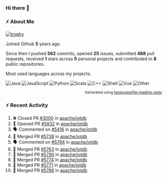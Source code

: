 ### Hi there 👋

### :zap: About Me

[![trophy](https://github-profile-trophy.vercel.app/?username=HTHou&theme=onedark)](https://github.com/ryo-ma/github-profile-trophy)
   
Joined Github **5** years ago.

Since then I pushed **562** commits, opened **25** issues, submitted **488** pull requests, received **1** stars across **5** personal projects and contributed to **8** public repositories.

Most used languages across my projects:

![Java](https://img.shields.io/static/v1?style=flat-square&label=%E2%A0%80&color=555&labelColor=%23b07219&message=Java%EF%B8%B194.4%25)
![JavaScript](https://img.shields.io/static/v1?style=flat-square&label=%E2%A0%80&color=555&labelColor=%23f1e05a&message=JavaScript%EF%B8%B11.4%25)
![Python](https://img.shields.io/static/v1?style=flat-square&label=%E2%A0%80&color=555&labelColor=%233572A5&message=Python%EF%B8%B10.7%25)
![Scala](https://img.shields.io/static/v1?style=flat-square&label=%E2%A0%80&color=555&labelColor=%23c22d40&message=Scala%EF%B8%B10.6%25)
![C++](https://img.shields.io/static/v1?style=flat-square&label=%E2%A0%80&color=555&labelColor=%23f34b7d&message=C%2B%2B%EF%B8%B10.6%25)
![Shell](https://img.shields.io/static/v1?style=flat-square&label=%E2%A0%80&color=555&labelColor=%2389e051&message=Shell%EF%B8%B10.4%25)
![Vue](https://img.shields.io/static/v1?style=flat-square&label=%E2%A0%80&color=555&labelColor=%2341b883&message=Vue%EF%B8%B10.3%25)
![Other](https://img.shields.io/static/v1?style=flat-square&label=%E2%A0%80&color=555&labelColor=%23ededed&message=Other%EF%B8%B11.2%25)

<p align="right"><sub>Generated using <a href="https://github.com/marketplace/actions/profile-readme-stats">teoxoy/profile-readme-stats</a></sub></p>


<!--![](https://github.com/HTHou/HTHou/blob/output/github-contribution-grid-snake.svg)-->

<!--![Haonan Hou's github stats](https://github-readme-stats.vercel.app/api?username=HTHou&count_private=true&show_icons=true&theme=onedark)-->

<!--![Haonan Hou's wakatime stats](https://github-readme-stats.vercel.app/api/wakatime?username=HTHou&layout=compact&theme=onedark)-->

<!--![Top Langs](https://github-readme-stats.vercel.app/api/top-langs/?username=HTHou&theme=onedark&layout=compact)-->

### :zap: Recent Activity
<!--START_SECTION:activity-->
1. ❌ Closed PR [#3000](https://github.com/apache/iotdb/pull/3000) in [apache/iotdb](https://github.com/apache/iotdb)
2. 💪 Opened PR [#5832](https://github.com/apache/iotdb/pull/5832) in [apache/iotdb](https://github.com/apache/iotdb)
3. 🗣 Commented on [#5416](https://github.com/apache/iotdb/issues/5416) in [apache/iotdb](https://github.com/apache/iotdb)
4. 🎉 Merged PR [#5738](https://github.com/apache/iotdb/pull/5738) in [apache/iotdb](https://github.com/apache/iotdb)
5. 🗣 Commented on [#5794](https://github.com/apache/iotdb/issues/5794) in [apache/iotdb](https://github.com/apache/iotdb)
6. 🎉 Merged PR [#5763](https://github.com/apache/iotdb/pull/5763) in [apache/iotdb](https://github.com/apache/iotdb)
7. 🎉 Merged PR [#5790](https://github.com/apache/iotdb/pull/5790) in [apache/iotdb](https://github.com/apache/iotdb)
8. 🎉 Merged PR [#5774](https://github.com/apache/iotdb/pull/5774) in [apache/iotdb](https://github.com/apache/iotdb)
9. 🎉 Merged PR [#5771](https://github.com/apache/iotdb/pull/5771) in [apache/iotdb](https://github.com/apache/iotdb)
10. 🎉 Merged PR [#5786](https://github.com/apache/iotdb/pull/5786) in [apache/iotdb](https://github.com/apache/iotdb)
<!--END_SECTION:activity-->

<!--
**HTHou/HTHou** is a ✨ _special_ ✨ repository because its `README.md` (this file) appears on your GitHub profile.

Here are some ideas to get you started:

- 🔭 I’m currently working on ...
- 🌱 I’m currently learning ...
- 👯 I’m looking to collaborate on ...
- 🤔 I’m looking for help with ...
- 💬 Ask me about ...
- 📫 How to reach me: ...
- 😄 Pronouns: ...
- ⚡ Fun fact: ...
-->
